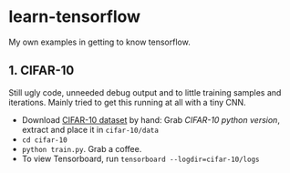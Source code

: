 # learn-tensorflow

My own examples in getting to know tensorflow.

## 1. CIFAR-10

Still ugly code, unneeded debug output and to little training samples and iterations. 
Mainly tried to get this running at all with a tiny CNN.

- Download [CIFAR-10 dataset](https://www.cs.toronto.edu/~kriz/cifar.html) by hand: Grab _CIFAR-10 python version_, extract and place it in `cifar-10/data`
- `cd cifar-10`
- `python train.py`. Grab a coffee.
- To view Tensorboard, run `tensorboard --logdir=cifar-10/logs`